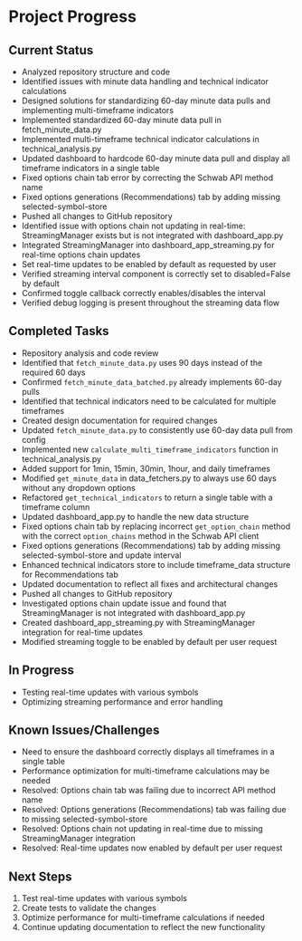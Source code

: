 # Project Progress

## Current Status
- Analyzed repository structure and code
- Identified issues with minute data handling and technical indicator calculations
- Designed solutions for standardizing 60-day minute data pulls and implementing multi-timeframe indicators
- Implemented standardized 60-day minute data pull in fetch_minute_data.py
- Implemented multi-timeframe technical indicator calculations in technical_analysis.py
- Updated dashboard to hardcode 60-day minute data pull and display all timeframe indicators in a single table
- Fixed options chain tab error by correcting the Schwab API method name
- Fixed options generations (Recommendations) tab by adding missing selected-symbol-store
- Pushed all changes to GitHub repository
- Identified issue with options chain not updating in real-time: StreamingManager exists but is not integrated with dashboard_app.py
- Integrated StreamingManager into dashboard_app_streaming.py for real-time options chain updates
- Set real-time updates to be enabled by default as requested by user
- Verified streaming interval component is correctly set to disabled=False by default
- Confirmed toggle callback correctly enables/disables the interval
- Verified debug logging is present throughout the streaming data flow

## Completed Tasks
- Repository analysis and code review
- Identified that `fetch_minute_data.py` uses 90 days instead of the required 60 days
- Confirmed `fetch_minute_data_batched.py` already implements 60-day pulls
- Identified that technical indicators need to be calculated for multiple timeframes
- Created design documentation for required changes
- Updated `fetch_minute_data.py` to consistently use 60-day data pull from config
- Implemented new `calculate_multi_timeframe_indicators` function in technical_analysis.py
- Added support for 1min, 15min, 30min, 1hour, and daily timeframes
- Modified `get_minute_data` in data_fetchers.py to always use 60 days without any dropdown options
- Refactored `get_technical_indicators` to return a single table with a timeframe column
- Updated dashboard_app.py to handle the new data structure
- Fixed options chain tab by replacing incorrect `get_option_chain` method with the correct `option_chains` method in the Schwab API client
- Fixed options generations (Recommendations) tab by adding missing selected-symbol-store and update interval
- Enhanced technical indicators store to include timeframe_data structure for Recommendations tab
- Updated documentation to reflect all fixes and architectural changes
- Pushed all changes to GitHub repository
- Investigated options chain update issue and found that StreamingManager is not integrated with dashboard_app.py
- Created dashboard_app_streaming.py with StreamingManager integration for real-time updates
- Modified streaming toggle to be enabled by default per user request

## In Progress
- Testing real-time updates with various symbols
- Optimizing streaming performance and error handling

## Known Issues/Challenges
- Need to ensure the dashboard correctly displays all timeframes in a single table
- Performance optimization for multi-timeframe calculations may be needed
- Resolved: Options chain tab was failing due to incorrect API method name
- Resolved: Options generations (Recommendations) tab was failing due to missing selected-symbol-store
- Resolved: Options chain not updating in real-time due to missing StreamingManager integration
- Resolved: Real-time updates now enabled by default per user request

## Next Steps
1. Test real-time updates with various symbols
2. Create tests to validate the changes
3. Optimize performance for multi-timeframe calculations if needed
4. Continue updating documentation to reflect the new functionality
